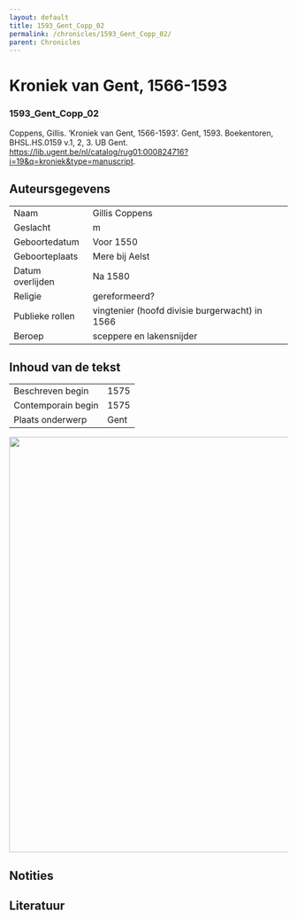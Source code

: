 ```yaml
---
layout: default
title: 1593_Gent_Copp_02
permalink: /chronicles/1593_Gent_Copp_02/
parent: Chronicles
--- 
```



# Kroniek van Gent, 1566-1593 

### 1593_Gent_Copp_02 

Coppens, Gillis. ‘Kroniek van Gent, 1566-1593’. Gent, 1593. Boekentoren, BHSL.HS.0159  v.1, 2, 3. UB Gent. https://lib.ugent.be/nl/catalog/rug01:000824716?i=19&q=kroniek&type=manuscript. 

## Auteursgegevens 

| | | 
| --------------- | --------------- | 
| Naam | Gillis Coppens | 
| Geslacht | m | 
| Geboortedatum | Voor 1550 | 
| Geboorteplaats | Mere bij Aelst | 
| Datum overlijden | Na 1580 | 
| Religie | gereformeerd? | 
| Publieke rollen | vingtenier (hoofd divisie burgerwacht) in 1566 | 
| Beroep | sceppere en lakensnijder | 

## Inhoud van de tekst 

| | | 
| --------------- | --------------- | 
| Beschreven begin | 1575 | 
| Contemporain begin | 1575 | 
| Plaats onderwerp | Gent | 

[<img src="..\..\barplots_chronicles\1593_Gent_Copp_02.jpg" width="750"/>](..\..\barplots_chronicles\1593_Gent_Copp_02.jpg) 

## Notities 

## Literatuur 

